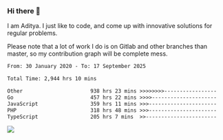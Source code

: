### Hi there 👋

I am Aditya. I just like to code, and come up with innovative solutions for regular problems.

Please note that a lot of work I do is on Gitlab and other branches than master, so my contribution graph will be complete mess.

<!--START_SECTION:waka-->

```txt
From: 30 January 2020 - To: 17 September 2025

Total Time: 2,944 hrs 10 mins

Other                      938 hrs 23 mins >>>>>>>>-----------------   31.87 %
Go                         457 hrs 22 mins >>>>---------------------   15.53 %
JavaScript                 359 hrs 11 mins >>>----------------------   12.20 %
PHP                        318 hrs 48 mins >>>----------------------   10.83 %
TypeScript                 205 hrs 7 mins  >>-----------------------   06.97 %
```

<!--END_SECTION:waka-->

![](https://komarev.com/ghpvc/?username=BrainBuzzer)
